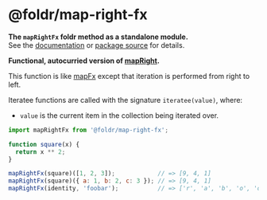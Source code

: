 # @foldr/map-right-fx

**The `mapRightFx` foldr method as a standalone module.**    
See the [documentation](http://foldr.com/0.0.0/map-right-fx) or [package source](https:/github.com/CloudVessel/foldr/blob/master/packages/categories/map-right-fx/src/index.js) for details.

**Functional, autocurried version of [mapRight](#map-right).**

This function is like [mapFx](#map-fx) except that iteration is performed from right to left.

Iteratee functions are called with the signature `iteratee(value)`, where:
- `value` is the current item in the collection being iterated over.

```js
import mapRightFx from '@foldr/map-right-fx';

function square(x) {
  return x ** 2;
}

mapRightFx(square)([1, 2, 3]);            // => [9, 4, 1]
mapRightFx(square)({ a: 1, b: 2, c: 3 }); // => [9, 4, 1]
mapRightFx(identity, 'foobar');           // => ['r', 'a', 'b', 'o', 'o', 'f']
```
